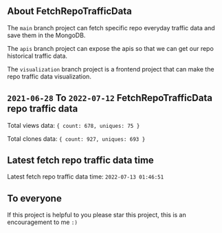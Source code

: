 ## About FetchRepoTrafficData

The `main` branch project can fetch specific repo everyday traffic data and save them in the MongoDB.

The `apis` branch project can expose the apis so that we can get our repo historical traffic data.

The `visualization` branch project is a frontend project that can make the repo traffic data visualization.

## `2021-06-28` To `2022-07-12` FetchRepoTrafficData repo traffic data

Total views data: `{ count: 678, uniques: 75 }`

Total clones data: `{ count: 927, uniques: 693 }`

## Latest fetch repo traffic data time

Latest fetch repo traffic data time: `2022-07-13 01:46:51`

## To everyone

If this project is helpful to you please star this project, this is an encouragement to me `:)`



